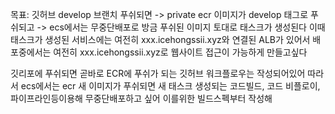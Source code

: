 목표: 깃허브  develop 브랜치 푸쉬되면 -> private ecr 이미지가 develop 태그로 푸쉬되고 -> ecs에서는 무중단배포로 방금 푸쉬된 이미지 토대로 태스크가 생성된다 
이때 태스크가 생성된 서비스에는 여전히 xxx.icehongssii.xyz와 연결된 ALB가 있어서 
배포중에서는 여전히 xxx.icehongssii.xyz로 웹사이트 접근이 가능하게 만들고싶다

깃리포에 푸쉬되면 곧바로  ECR에 푸쉬가 되는 깃허브 워크플로우는 작성되어있어 
따라서 ecs에서는 ecr 새 이미지가 푸쉬되면 새 태스크 생성되는 코드빌드, 코드 비플로이, 파이프라인등이용해 무중단배포하고 싶어
이를위한 빌드스펙부터 작성해